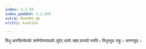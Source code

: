 ```yaml
---
index: 3.2.35
index_padded: 3.2.035
sutra: विध्वरुषोस् तुदः
vritti: kashika

---
```

विधु अरुसित्येतयोः कर्मणोरुपपदयोः तुदेर् धातोः खश् प्रत्ययो भवति। विधुन्तुदः राहुः। अरुनतुदः।